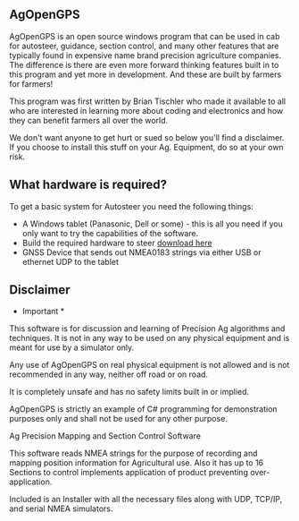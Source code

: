 ## AgOpenGPS

AgOpenGPS is an open source windows program that can be used in cab for autosteer, guidance, section control, and many other features that are typically found in expensive name brand precision agriculture companies. The difference is there are even more forward thinking features built in to this program and yet more in development. And these are built by farmers for farmers!

This program was first written by Brian Tischler who made it available to all who are interested in learning more about coding and electronics and how they can benefit farmers all over the world.

We don't want anyone to get hurt or sued so below you'll find a disclaimer. If you choose to install this stuff on your Ag. Equipment, do so at your own risk.

## What hardware is required?

To get a basic system for Autosteer you need the following things:

- A Windows tablet (Panasonic, Dell or some) - this is all you need if you only want to try the capabilities of the software.
- Build the required hardware to steer [download here](https://github.com/AgOpenGPS-Official/Boards/wiki)
- GNSS Device that sends out NMEA0183 strings via either USB or ethernet UDP to the tablet


## Disclaimer

* Important *

This software is for discussion and learning of Precision Ag algorithms and techniques. It is not in any way to be used on any physical equipment and is meant for use by a simulator only.

Any use of AgOpenGPS on real physical equipment is not allowed and is not recommended in any way, neither off road or on road.

It is completely unsafe and has no safety limits built in or implied.

AgOpenGPS is strictly an example of C# programming for demonstration purposes only and shall not be used for any other purpose.

Ag Precision Mapping and Section Control Software

This software reads NMEA strings for the purpose of recording and mapping position information for Agricultural use. Also it has up to 16 Sections to control implements application of product preventing over-application.

Included is an Installer with all the necessary files along with UDP, TCP/IP, and serial NMEA simulators.